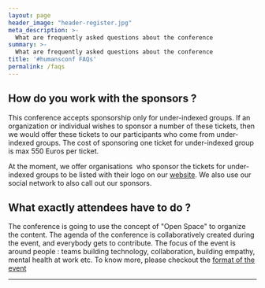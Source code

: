 ```yaml
---
layout: page
header_image: "header-register.jpg"
meta_description: >-
  What are frequently asked questions about the conference
summary: >-
  What are frequently asked questions about the conference
title: '#humansconf FAQs'
permalink: /faqs
---
```


## How do you work with the sponsors ?

This conference accepts sponsorship only for under-indexed groups. If an organization or individual wishes to sponsor a number of these tickets, then we would offer these tickets to our participants who come from under-indexed groups. The cost of sponsoring one ticket for under-indexed group is max 550 Euros per ticket. 

At the moment, we offer organisations  who sponsor the tickets for under-indexed groups to be listed with their logo on our [website](/inclusivity-grants). We also use our social network to also call out our sponsors. 



## What exactly attendees have to do ?

The conference is going to use the concept of "Open Space" to organize the content. The agenda of the conference is collaboratively created during the event, and everybody gets to contribute. The focus of the event is around people : teams building technology, collaboration, building empathy, mental health at work etc. 
To know more, please checkout the [format of the event](/format)


----


